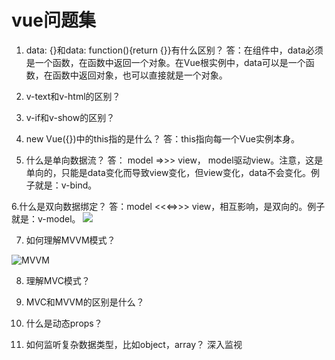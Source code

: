 # vue问题集

1. data: {}和data: function(){return {}}有什么区别？
答：在组件中，data必须是一个函数，在函数中返回一个对象。在Vue根实例中，data可以是一个函数，在函数中返回对象，也可以直接就是一个对象。

2. v-text和v-html的区别？

3. v-if和v-show的区别？

4. new Vue({})中的this指的是什么？
答：this指向每一个Vue实例本身。

5. 什么是单向数据流？
答： model =>>> view， model驱动view。注意，这是单向的，只能是data变化而导致view变化，但view变化，data不会变化。例子就是：v-bind。

6.什么是双向数据绑定？
答：model <<<=>>> view，相互影响，是双向的。例子就是：v-model。
![](https://image-static.segmentfault.com/411/343/4113434341-5cd4339a9a8b5_articlex)

7. 如何理解MVVM模式？

![MVVM](https://image-static.segmentfault.com/298/848/298848890-5cd1a04b24333_articlex)

8. 理解MVC模式？

9. MVC和MVVM的区别是什么？

10. 什么是动态props？

11. 如何监听复杂数据类型，比如object，array？
深入监视
